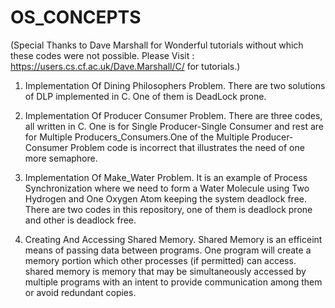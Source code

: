 # OS_CONCEPTS
(Special Thanks to Dave Marshall for Wonderful tutorials without which these codes were not possible. Please Visit : https://users.cs.cf.ac.uk/Dave.Marshall/C/ for tutorials.)

1. Implementation Of Dining Philosophers Problem.
There are two solutions of DLP implemented in C. One of them is DeadLock prone.

2. Implementation Of Producer Consumer Problem.
There are three codes, all written in C. One is for Single Producer-Single Consumer and rest are for Multiple Producers_Consumers.One of the Multiple Producer-Consumer Problem code is incorrect that illustrates the need of one more semaphore.

3. Implementation Of Make_Water Problem.
It is an example of Process Synchronization where we need to form a Water Molecule using Two Hydrogen and One Oxygen Atom keeping the system deadlock free. There are two codes in this repository, one of them is deadlock prone and other is deadlock free.  

4. Creating And Accessing Shared Memory.
Shared Memory is an efficeint means of passing data between programs. One program will create a memory portion which other processes (if permitted) can access. shared memory is memory that may be simultaneously accessed by multiple programs with an intent to provide communication among them or avoid redundant copies.    

